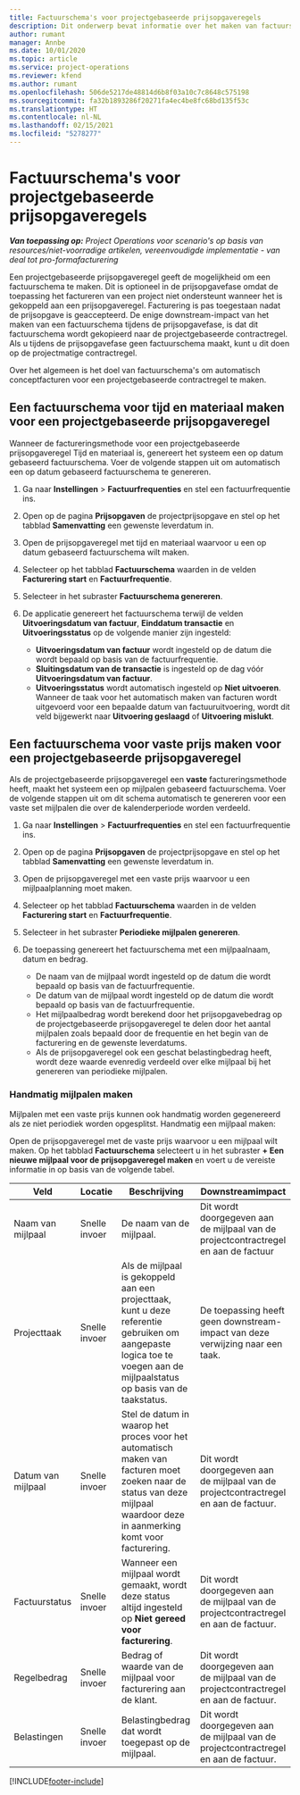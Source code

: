 ```yaml
---
title: Factuurschema's voor projectgebaseerde prijsopgaveregels
description: Dit onderwerp bevat informatie over het maken van factuurschema's en mijlpalen voor prijsopgaveregels.
author: rumant
manager: Annbe
ms.date: 10/01/2020
ms.topic: article
ms.service: project-operations
ms.reviewer: kfend
ms.author: rumant
ms.openlocfilehash: 506de5217de48814d6b8f03a10c7c8648c575198
ms.sourcegitcommit: fa32b1893286f20271fa4ec4be8fc68bd135f53c
ms.translationtype: HT
ms.contentlocale: nl-NL
ms.lasthandoff: 02/15/2021
ms.locfileid: "5278277"
---
```

# <a name="invoice-schedules-on-project-based-quote-lines"></a>Factuurschema's voor projectgebaseerde prijsopgaveregels

_**Van toepassing op:** Project Operations voor scenario's op basis van resources/niet-voorradige artikelen, vereenvoudigde implementatie - van deal tot pro-formafacturering_

Een projectgebaseerde prijsopgaveregel geeft de mogelijkheid om een factuurschema te maken. Dit is optioneel in de prijsopgavefase omdat de toepassing het factureren van een project niet ondersteunt wanneer het is gekoppeld aan een prijsopgaveregel. Facturering is pas toegestaan nadat de prijsopgave is geaccepteerd. De enige downstream-impact van het maken van een factuurschema tijdens de prijsopgavefase, is dat dit factuurschema wordt gekopieerd naar de projectgebaseerde contractregel. Als u tijdens de prijsopgavefase geen factuurschema maakt, kunt u dit doen op de projectmatige contractregel.

Over het algemeen is het doel van factuurschema's om automatisch conceptfacturen voor een projectgebaseerde contractregel te maken. 

## <a name="create-a-time-and-material-invoice-schedule-for-a-project-based-quote-line"></a>Een factuurschema voor tijd en materiaal maken voor een projectgebaseerde prijsopgaveregel

Wanneer de factureringsmethode voor een projectgebaseerde prijsopgaveregel Tijd en materiaal is, genereert het systeem een op datum gebaseerd factuurschema. Voer de volgende stappen uit om automatisch een op datum gebaseerd factuurschema te genereren.

1. Ga naar **Instellingen** > **Factuurfrequenties** en stel een factuurfrequentie ins.
2. Open op de pagina **Prijsopgaven** de projectprijsopgave en stel op het tabblad **Samenvatting** een gewenste leverdatum in.
3. Open de prijsopgaveregel met tijd en materiaal waarvoor u een op datum gebaseerd factuurschema wilt maken. 
4. Selecteer op het tabblad **Factuurschema** waarden in de velden **Facturering start** en **Factuurfrequentie**. 
5. Selecteer in het subraster **Factuurschema genereren**.
6. De applicatie genereert het factuurschema terwijl de velden **Uitvoeringsdatum van factuur**, **Einddatum transactie** en **Uitvoeringsstatus** op de volgende manier zijn ingesteld:

    - **Uitvoeringsdatum van factuur** wordt ingesteld op de datum die wordt bepaald op basis van de factuurfrequentie.
    - **Sluitingsdatum van de transactie** is ingesteld op de dag vóór **Uitvoeringsdatum van factuur**.
    - **Uitvoeringsstatus** wordt automatisch ingesteld op **Niet uitvoeren**. Wanneer de taak voor het automatisch maken van facturen wordt uitgevoerd voor een bepaalde datum van factuuruitvoering, wordt dit veld bijgewerkt naar **Uitvoering geslaagd** of **Uitvoering mislukt**.

## <a name="create-a-fixed-price-invoice-schedule-for-a-project-based-quote-line"></a>Een factuurschema voor vaste prijs maken voor een projectgebaseerde prijsopgaveregel

Als de projectgebaseerde prijsopgaveregel een **vaste** factureringsmethode heeft, maakt het systeem een op mijlpalen gebaseerd factuurschema. Voer de volgende stappen uit om dit schema automatisch te genereren voor een vaste set mijlpalen die over de kalenderperiode worden verdeeld.

1. Ga naar **Instellingen** > **Factuurfrequenties** en stel een factuurfrequentie ins.
2. Open op de pagina **Prijsopgaven** de projectprijsopgave en stel op het tabblad **Samenvatting** een gewenste leverdatum in.
3. Open de prijsopgaveregel met een vaste prijs waarvoor u een mijlpaalplanning moet maken. 
4. Selecteer op het tabblad **Factuurschema** waarden in de velden **Facturering start** en **Factuurfrequentie**. 
5. Selecteer in het subraster **Periodieke mijlpalen genereren**.
6. De toepassing genereert het factuurschema met een mijlpaalnaam, datum en bedrag.

    - De naam van de mijlpaal wordt ingesteld op de datum die wordt bepaald op basis van de factuurfrequentie.
    - De datum van de mijlpaal wordt ingesteld op de datum die wordt bepaald op basis van de factuurfrequentie.
    - Het mijlpaalbedrag wordt berekend door het prijsopgavebedrag op de projectgebaseerde prijsopgaveregel te delen door het aantal mijlpalen zoals bepaald door de frequentie en het begin van de facturering en de gewenste leverdatums.
    - Als de prijsopgaveregel ook een geschat belastingbedrag heeft, wordt deze waarde evenredig verdeeld over elke mijlpaal bij het genereren van periodieke mijlpalen.

### <a name="manually-create-milestones"></a>Handmatig mijlpalen maken

Mijlpalen met een vaste prijs kunnen ook handmatig worden gegenereerd als ze niet periodiek worden opgesplitst. Handmatig een mijlpaal maken:

Open de prijsopgaveregel met de vaste prijs waarvoor u een mijlpaal wilt maken. Op het tabblad **Factuurschema** selecteert u in het subraster **+ Een nieuwe mijlpaal voor de prijsopgaveregel maken** en voert u de vereiste informatie in op basis van de volgende tabel.

| **Veld** | **Locatie** | **Beschrijving** | **Downstreamimpact** |
| --- | --- | --- | --- |
| Naam van mijlpaal | Snelle invoer | De naam van de mijlpaal. | Dit wordt doorgegeven aan de mijlpaal van de projectcontractregel en aan de factuur |
| Projecttaak | Snelle invoer | Als de mijlpaal is gekoppeld aan een projecttaak, kunt u deze referentie gebruiken om aangepaste logica toe te voegen aan de mijlpaalstatus op basis van de taakstatus. | De toepassing heeft geen downstream-impact van deze verwijzing naar een taak. |
| Datum van mijlpaal | Snelle invoer | Stel de datum in waarop het proces voor het automatisch maken van facturen moet zoeken naar de status van deze mijlpaal waardoor deze in aanmerking komt voor facturering. | Dit wordt doorgegeven aan de mijlpaal van de projectcontractregel en aan de factuur. |
| Factuurstatus | Snelle invoer | Wanneer een mijlpaal wordt gemaakt, wordt deze status altijd ingesteld op **Niet gereed voor facturering**. | Dit wordt doorgegeven aan de mijlpaal van de projectcontractregel en aan de factuur. |
| Regelbedrag | Snelle invoer | Bedrag of waarde van de mijlpaal voor facturering aan de klant. | Dit wordt doorgegeven aan de mijlpaal van de projectcontractregel en aan de factuur. |
| Belastingen | Snelle invoer | Belastingbedrag dat wordt toegepast op de mijlpaal. | Dit wordt doorgegeven aan de mijlpaal van de projectcontractregel en aan de factuur. |


[!INCLUDE[footer-include](../includes/footer-banner.md)]